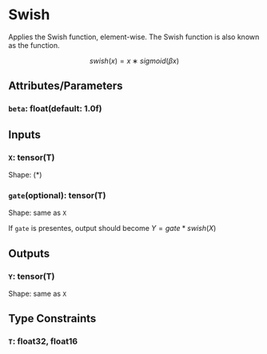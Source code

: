 # Swish

Applies the Swish function, element-wise. The Swish function is also known as the  function.

$$swish(x)=x∗sigmoid(\beta x)$$

## Attributes/Parameters

### `beta`: float(default: 1.0f)

## Inputs

### `X`: tensor(T)

Shape: $(*)$

### `gate`(optional): tensor(T)

Shape: same as `X`

If `gate` is presentes, output should become $Y=gate*swish(X)$

## Outputs

### `Y`: tensor(T)

Shape: same as `X`

## Type Constraints

### `T`: float32, float16
